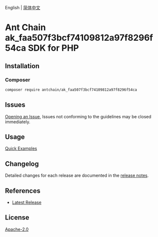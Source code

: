 English | [简体中文](README-CN.md)

# Ant Chain ak_faa507f3bcf74109812a97f8296f54ca SDK for PHP

## Installation

### Composer

```bash
composer require antchain/ak_faa507f3bcf74109812a97f8296f54ca
```

## Issues

[Opening an Issue](https://github.com/alipay/antchain-openapi-prod-sdk/issues/new), Issues not conforming to the guidelines may be closed immediately.

## Usage

[Quick Examples](https://github.com/alipay/antchain-openapi-prod-sdk/blob/master/docs/0-Examples-EN.md#quick-examples)

## Changelog

Detailed changes for each release are documented in the [release notes](./ChangeLog.txt).

## References

* [Latest Release](https://github.com/antchain-openapi-sdk-php)

## License

[Apache-2.0](http://www.apache.org/licenses/LICENSE-2.0)
